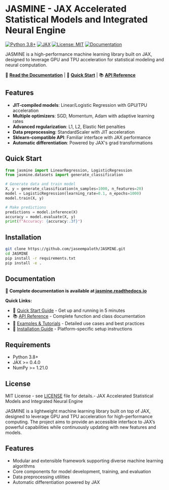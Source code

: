 # JASMINE - JAX Accelerated Statistical Models and Integrated Neural Engine

[![Python 3.8+](https://img.shields.io/badge/python-3.8+-blue.svg)](https://www.python.org/downloads/)
[![JAX](https://img.shields.io/badge/JAX-latest-orange.svg)](https://github.com/google/jax)
[![License: MIT](https://img.shields.io/badge/License-MIT-yellow.svg)](https://opensource.org/licenses/MIT)
[![Documentation](https://img.shields.io/badge/docs-jasmine-brightgreen.svg)](https://jasmine.readthedocs.io)

JASMINE is a high-performance machine learning library built on JAX, designed to leverage GPU and TPU acceleration for statistical modeling and neural computation.

📖 **[Read the Documentation](https://jasmine.readthedocs.io)** | 🚀 **[Quick Start](https://jasmine.readthedocs.io/en/latest/quickstart.html)** | 📚 **[API Reference](https://jasmine.readthedocs.io/en/latest/api/)**

## Features

- **JIT-compiled models**: Linear/Logistic Regression with GPU/TPU acceleration
- **Multiple optimizers**: SGD, Momentum, Adam with adaptive learning rates  
- **Advanced regularization**: L1, L2, Elastic Net penalties
- **Data preprocessing**: StandardScaler with JIT acceleration
- **Sklearn-compatible API**: Familiar interface with JAX performance
- **Automatic differentiation**: Powered by JAX's grad transformations

## Quick Start

```python
from jasmine import LinearRegression, LogisticRegression
from jasmine.datasets import generate_classification

# Generate data and train model
X, y = generate_classification(n_samples=1000, n_features=20)
model = LogisticRegression(learning_rate=0.1, n_epochs=1000)
model.train(X, y)

# Make predictions
predictions = model.inference(X)
accuracy = model.evaluate(X, y)
print(f"Accuracy: {accuracy:.3f}")
```

## Installation

```bash
git clone https://github.com/jaseempaloth/JASMINE.git
cd JASMINE
pip install -r requirements.txt
pip install -e .
```

## Documentation

📖 **Complete documentation is available at [jasmine.readthedocs.io](https://jasmine.readthedocs.io)**

**Quick Links:**
- 🚀 [Quick Start Guide](https://jasmine.readthedocs.io/en/latest/quickstart.html) - Get up and running in 5 minutes
- 📚 [API Reference](https://jasmine.readthedocs.io/en/latest/api/) - Complete function and class documentation  
- 📝 [Examples & Tutorials](https://jasmine.readthedocs.io/en/latest/examples.html) - Detailed use cases and best practices
- 💾 [Installation Guide](https://jasmine.readthedocs.io/en/latest/installation.html) - Platform-specific setup instructions

## Requirements

- Python 3.8+
- JAX >= 0.4.0
- NumPy >= 1.21.0

## License

MIT License - see [LICENSE](LICENSE) file for details.- JAX Accelerated Statistical Models and Integrated Neural Engine

JASMINE is a lightweight machine learning library built on top of JAX, designed to leverage GPU and TPU acceleration for high-performance computing. The project aims to provide an accessible interface to JAX’s powerful capabilities while continuously updating with new features and models.

## Features

- Modular and extensible framework supporting diverse machine learning algorithms
- Core components for model development, training, and evaluation
- Data preprocessing utilities
- Automatic differentiation powered by JAX

